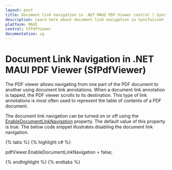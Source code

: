 ```yaml
---
layout: post
title: Document link navigation in .NET MAUI PDF Viewer control | Syncfusion®
description: Learn here about document link navigation in Syncfusion® .NET MAUI PDF Viewer (SfPdfViewer) control.
platform: MAUI
control: SfPdfViewer
documentation: ug
---
```


# Document Link Navigation in .NET MAUI PDF Viewer (SfPdfViewer)

The PDF viewer allows navigating from one part of the PDF document to another using document link annotations. When a document link annotation is tapped, the PDF viewer scrolls to its destination. This type of link annotations is most often used to represent the table of contents of a PDF document. 

The document link navigation can be turned on or off using the [EnableDocumentLinkNavigation](https://help.syncfusion.com/cr/maui/Syncfusion.Maui.PdfViewer.SfPdfViewer.html#Syncfusion_Maui_PdfViewer_SfPdfViewer_EnableDocumentLinkNavigation) property. The default value of this property is true. The below code snippet illustrates disabling the document link navigation.

{% tabs %}
{% highlight c# %}

pdfViewer.EnableDocumentLinkNavigation = false;

{% endhighlight %}
{% endtabs %}

